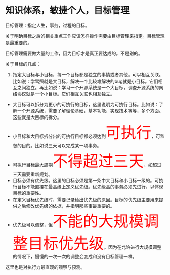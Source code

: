 # 知识体系，敏捷个人，目标管理

目标管理：指定人生，事务，过程的目标。

关于明确目标之后的相关重点工作应该怎样操作需要由目标管理来指定。目标管理是最重要的。

目标管理需要做大量的工作，因为目标才是真正要达成的。不是别的。

关于目标的几点：

1. 指定大目标与小目标，每一个目标都是独立的事情或者其他。可以相互关联。比如说：学驾照就是大目标，解决一个比较难解决的bug就是小目标。它们相互之间独立。再比如说：学习一个开源系统是一个大目标，调查开源系统的网络协议就是一个小目标。它们相互关联也相互独立。
- 大目标可以拆分为更小的可执行的目标，这里说明为可执行目标。比如说：了解一个开源系统，需要了解理论基础，基本功能，实现技术等等，多个方面。这些就是大目标的拆分。
- 小目标和大目标拆分出的可执行目标都必须达到<font color='red' size=20>可执行</font>，可监督的目的。比如说三天可以完成某一项事务。
- 可执行目标最大周期<font color='red' size=20>不得超过三天</font>，如超过三天需要重新规划。
- 目标必须有优先级。这里的目标必须是第一条中大目标和小目标一级的。可执行目标不能直接在最高级上定义优先级。优先级高的事务必须先进行，以体现目标的重要性。
- 在定义目标优先级时，需要记录给出优先级的原因。目标的优先级主要用来提供之后修改优先级的依据，并指明那些事最重要的。
- 优先级可以调整，但<font color='red' size=20>不能的大规模调整目标优先级</font>。因为在允许进行大规模调整的情况下，慢慢的一次一次的调整会变成和没有目标管理一样。

这里也是对执行力最直观的观察与预测。